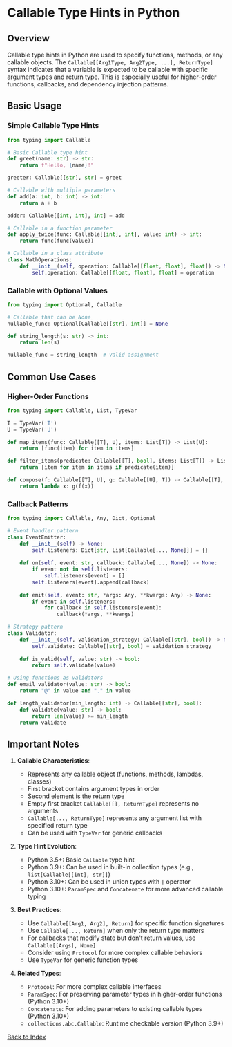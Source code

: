 # Callable Type Hints in Python

## Overview
Callable type hints in Python are used to specify functions, methods, or any callable objects. The `Callable[[Arg1Type, Arg2Type, ...], ReturnType]` syntax indicates that a variable is expected to be callable with specific argument types and return type. This is especially useful for higher-order functions, callbacks, and dependency injection patterns.

## Basic Usage

### Simple Callable Type Hints
```python
from typing import Callable

# Basic Callable type hint
def greet(name: str) -> str:
    return f"Hello, {name}!"

greeter: Callable[[str], str] = greet

# Callable with multiple parameters
def add(a: int, b: int) -> int:
    return a + b

adder: Callable[[int, int], int] = add

# Callable in a function parameter
def apply_twice(func: Callable[[int], int], value: int) -> int:
    return func(func(value))

# Callable in a class attribute
class MathOperations:
    def __init__(self, operation: Callable[[float, float], float]) -> None:
        self.operation: Callable[[float, float], float] = operation
```

### Callable with Optional Values
```python
from typing import Optional, Callable

# Callable that can be None
nullable_func: Optional[Callable[[str], int]] = None

def string_length(s: str) -> int:
    return len(s)

nullable_func = string_length  # Valid assignment
```

## Common Use Cases

### Higher-Order Functions
```python
from typing import Callable, List, TypeVar

T = TypeVar('T')
U = TypeVar('U')

def map_items(func: Callable[[T], U], items: List[T]) -> List[U]:
    return [func(item) for item in items]

def filter_items(predicate: Callable[[T], bool], items: List[T]) -> List[T]:
    return [item for item in items if predicate(item)]

def compose(f: Callable[[T], U], g: Callable[[U], T]) -> Callable[[T], T]:
    return lambda x: g(f(x))
```

### Callback Patterns
```python
from typing import Callable, Any, Dict, Optional

# Event handler pattern
class EventEmitter:
    def __init__(self) -> None:
        self.listeners: Dict[str, List[Callable[..., None]]] = {}
        
    def on(self, event: str, callback: Callable[..., None]) -> None:
        if event not in self.listeners:
            self.listeners[event] = []
        self.listeners[event].append(callback)
        
    def emit(self, event: str, *args: Any, **kwargs: Any) -> None:
        if event in self.listeners:
            for callback in self.listeners[event]:
                callback(*args, **kwargs)

# Strategy pattern
class Validator:
    def __init__(self, validation_strategy: Callable[[str], bool]) -> None:
        self.validate: Callable[[str], bool] = validation_strategy
        
    def is_valid(self, value: str) -> bool:
        return self.validate(value)

# Using functions as validators
def email_validator(value: str) -> bool:
    return "@" in value and "." in value

def length_validator(min_length: int) -> Callable[[str], bool]:
    def validate(value: str) -> bool:
        return len(value) >= min_length
    return validate
```

## Important Notes

1. **Callable Characteristics**:
   - Represents any callable object (functions, methods, lambdas, classes)
   - First bracket contains argument types in order
   - Second element is the return type
   - Empty first bracket `Callable[[], ReturnType]` represents no arguments
   - `Callable[..., ReturnType]` represents any argument list with specified return type
   - Can be used with `TypeVar` for generic callbacks

2. **Type Hint Evolution**:
   - Python 3.5+: Basic `Callable` type hint
   - Python 3.9+: Can be used in built-in collection types (e.g., `list[Callable[[int], str]]`)
   - Python 3.10+: Can be used in union types with `|` operator
   - Python 3.10+: `ParamSpec` and `Concatenate` for more advanced callable typing

3. **Best Practices**:
   - Use `Callable[[Arg1, Arg2], Return]` for specific function signatures
   - Use `Callable[..., Return]` when only the return type matters
   - For callbacks that modify state but don't return values, use `Callable[[Args], None]`
   - Consider using `Protocol` for more complex callable behaviors
   - Use `TypeVar` for generic function types

4. **Related Types**:
   - `Protocol`: For more complex callable interfaces
   - `ParamSpec`: For preserving parameter types in higher-order functions (Python 3.10+)
   - `Concatenate`: For adding parameters to existing callable types (Python 3.10+)
   - `collections.abc.Callable`: Runtime checkable version (Python 3.9+)


[Back to Index](../../README.md)
